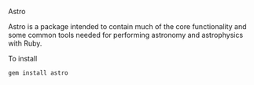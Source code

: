 Astro

Astro is a package intended to contain much of the core functionality and some common tools needed for performing astronomy and astrophysics with Ruby.

To install

	gem install astro